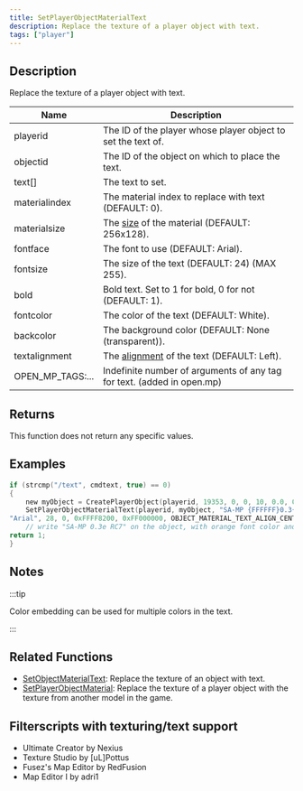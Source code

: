 ```yaml
---
title: SetPlayerObjectMaterialText
description: Replace the texture of a player object with text.
tags: ["player"]
---
```


<VersionWarn version='SA-MP 0.3e' />

## Description

Replace the texture of a player object with text.

| Name             | Description                                                                    |
|------------------|--------------------------------------------------------------------------------|
| playerid         | The ID of the player whose player object to set the text of.                   |
| objectid         | The ID of the object on which to place the text.                               |
| text[]           | The text to set.                                                               |
| materialindex    | The material index to replace with text (DEFAULT: 0).                          |
| materialsize     | The [size](../resources/materialtextsizes) of the material (DEFAULT: 256x128). |
| fontface         | The font to use (DEFAULT: Arial).                                              |
| fontsize         | The size of the text (DEFAULT: 24) (MAX 255).                                  |
| bold             | Bold text. Set to 1 for bold, 0 for not (DEFAULT: 1).                          |
| fontcolor        | The color of the text (DEFAULT: White).                                        |
| backcolor        | The background color (DEFAULT: None (transparent)).                            |
| textalignment    | The [alignment](../resources/materialtextsizes) of the text (DEFAULT: Left).   |
| OPEN_MP_TAGS:... | Indefinite number of arguments of any tag for text. (added in open.mp)         |

## Returns

This function does not return any specific values.

## Examples

```c
if (strcmp("/text", cmdtext, true) == 0)
{
    new myObject = CreatePlayerObject(playerid, 19353, 0, 0, 10, 0.0, 0.0, 90.0); //create the object
    SetPlayerObjectMaterialText(playerid, myObject, "SA-MP {FFFFFF}0.3{008500}e {FF8200}RC7", 0, OBJECT_MATERIAL_SIZE_256x128,\
"Arial", 28, 0, 0xFFFF8200, 0xFF000000, OBJECT_MATERIAL_TEXT_ALIGN_CENTER);
    // write "SA-MP 0.3e RC7" on the object, with orange font color and black background
return 1;
}
```

## Notes

:::tip

Color embedding can be used for multiple colors in the text.

:::

## Related Functions

- [SetObjectMaterialText](SetObjectMaterialText): Replace the texture of an object with text.
- [SetPlayerObjectMaterial](SetPlayerObjectMaterial): Replace the texture of a player object with the texture from another model in the game.

## Filterscripts with texturing/text support

- Ultimate Creator by Nexius
- Texture Studio by \[uL\]Pottus
- Fusez's Map Editor by RedFusion
- Map Editor I by adri1
